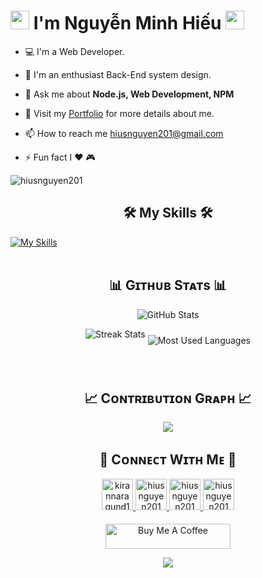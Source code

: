 <!--Header Name-->
<h1 align="left">
  <img src="https://emojis.slackmojis.com/emojis/images/1531849430/4246/blob-sunglasses.gif?1531849430" width="30"/> I'm Nguyễn Minh Hiếu <img src="https://emojis.slackmojis.com/emojis/images/1531849430/4246/blob-sunglasses.gif?1531849430" width="30"/> 
</h1>

- 💻 I'm a Web Developer.

- 🌱 I'm an enthusiast Back-End system design.

- 💬 Ask me about **Node.js, Web Development, NPM**
  
- 📌 Visit my [Portfolio](https://github.com/hiusnguyen201) for more details about me.

- 📫 How to reach me [hiusnguyen201@gmail.com](mailto:hiusnguyen201@gmail.com)

- ⚡ Fun fact I ❤️ 🎮
  
<p align="left">
  <img src="https://komarev.com/ghpvc/?username=hiusnguyen201&label=Profile%20views&color=770677" alt="hiusnguyen201" />
</p>

<h2 align="center">🛠 My Skills 🛠</h2> 

[![My Skills](https://skillicons.dev/icons?i=js,html,css,bootstrap,c,cs,js,npm,bash,sass,jquery,laravel,java,nodejs,react,redux,tailwind,express,ts,nestjs,jest,nextjs,mongodb,mysql,postgres,sequelize,redis,vscode,postman,vercel,vite)](https://skillicons.dev)
<br />
<br />
<!--Github stats Table--> 
<h2 align="center">📊 Gɪᴛʜᴜʙ Sᴛᴀᴛs 📊</h2>

<p align="center">
    <img align="center" src="https://github-readme-stats.vercel.app/api?username=hiusnguyen201&count_private=true&show_icons=true&theme=nightowl&bg_color=0,000000,441350&title_color=c56a90&text_color=ffffff&rank_icon=github&hide=prs,issues,contribs&show=reviews,prs_merged,prs_merged_percentage" alt="GitHub Stats" />
</p>
<p align="center">
   <img style="margin-bottom:20px;display:'inline-block';" align="center" src="https://streak-stats.demolab.com/?user=hiusnguyen201&theme=nightowl&background=0,000000,441350&fire=ffeb95&ring=ffeb95&sideNums=ffffff&sideLabels=ffffff&dates=c56a90&currStreakNum=ffffff" alt="Streak Stats" />
    <img align="center" src="https://github-readme-stats.vercel.app/api/top-langs/?username=hiusnguyen201&theme=nightowl&layout=compact&show_owner=true&bg_color=0,000000,441350&title_color=c56a90&text_color=ffffff" alt="Most Used Languages" />
</p>

<br />

<!--Contribution Graph-->
<h2 align="center">📈 Cᴏɴᴛʀɪʙᴜᴛɪᴏɴ Gʀᴀᴘʜ 📈</h2>
<div align="center">
    <img src="https://github-readme-activity-graph.vercel.app/graph?username=hiusnguyen201&bg_color=220a28&&color=ffffff&line=c56a90&point=ffeb95&area=false&hide_border=false" border-radius="15">
</div>

<!--Contact Section--> 

<h2 align="center">🤝 Cᴏɴɴᴇᴄᴛ Wɪᴛʜ Mᴇ 🤝 </h2>
<div align="center">
  
<a href="mailto:hiusnguyen201@gmail.com" target="_blank">
<img src="./gmail.png" width=50 height=50 alt="kirannaragund197@gmail.com" style="margin-bottom: 5px;" />
</a>

<a href="https://www.instagram.com/01nmh11" target="_blank">
<img src="./instagram.png" width=50 height=50 alt="hiusnguyen201" style="margin-bottom: 5px;" />
</a>

<a href="https://www.github.com/hiusnguyen201" target="_blank">
<img src="./github.png" width=50 height=50 alt="hiusnguyen201" style="margin-bottom: 5px;" />
</a>

<a href="https://www.linkedin.com/in/nguyễn-minh-hiếu-5728512b6/" target="_blank">
<img src="./linkedin.png" width=50 height=50 alt="hiusnguyen201" style="margin-bottom: 5px;" />
</a>

</div>
<br/>

<!--Buy me a coffee-->
<div align="center">
<a href="https://www.buymeacoffee.com/hiusnguyen201" target="_blank"><img src="https://cdn.buymeacoffee.com/buttons/v2/default-yellow.png" alt="Buy Me A Coffee" style="height: 40px !important;width: 200px !important;" ></a>
</div>


<!--Footer--> 
<p align="center">
  <img src="https://capsule-render.vercel.app/api?type=waving&color=gradient&height=65&section=footer"/>
</p>

